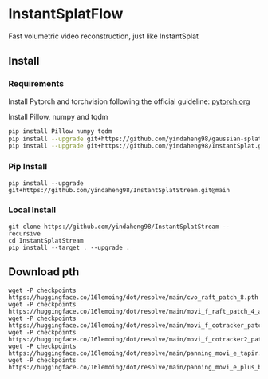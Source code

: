# InstantSplatFlow

Fast volumetric video reconstruction, just like InstantSplat

## Install

### Requirements

Install Pytorch and torchvision following the official guideline: [pytorch.org](https://pytorch.org/)

Install Pillow, numpy and tqdm
```sh
pip install Pillow numpy tqdm
pip install --upgrade git+https://github.com/yindaheng98/gaussian-splatting.git@master
pip install --upgrade git+https://github.com/yindaheng98/InstantSplat.git@main
```

### Pip Install

```shell
pip install --upgrade git+https://github.com/yindaheng98/InstantSplatStream.git@main
```

### Local Install

```shell
git clone https://github.com/yindaheng98/InstantSplatStream --recursive
cd InstantSplatStream
pip install --target . --upgrade .
```

## Download pth

```shell
wget -P checkpoints https://huggingface.co/16lemoing/dot/resolve/main/cvo_raft_patch_8.pth
wget -P checkpoints https://huggingface.co/16lemoing/dot/resolve/main/movi_f_raft_patch_4_alpha.pth
wget -P checkpoints https://huggingface.co/16lemoing/dot/resolve/main/movi_f_cotracker_patch_4_wind_8.pth
wget -P checkpoints https://huggingface.co/16lemoing/dot/resolve/main/movi_f_cotracker2_patch_4_wind_8.pth
wget -P checkpoints https://huggingface.co/16lemoing/dot/resolve/main/panning_movi_e_tapir.pth
wget -P checkpoints https://huggingface.co/16lemoing/dot/resolve/main/panning_movi_e_plus_bootstapir.pth
```